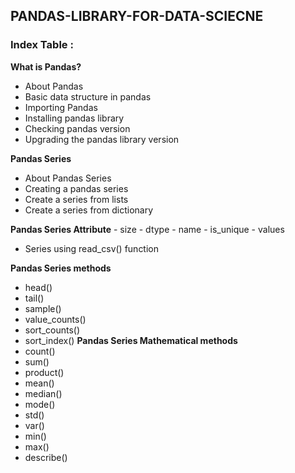 ## PANDAS-LIBRARY-FOR-DATA-SCIECNE
### Index Table :
**What is Pandas?**
- About Pandas
- Basic data structure in pandas
- Importing Pandas
- Installing pandas library
- Checking pandas version
- Upgrading the pandas library version

**Pandas Series**
- About Pandas Series
- Creating a pandas series
- Create a series from lists
- Create a series from dictionary
  
**Pandas Series Attribute**
    - size
    - dtype
    - name
    - is_unique
    - values
- Series using read_csv() function
  
**Pandas Series methods**
  - head()
  - tail()
  - sample()
  - value_counts()
  - sort_counts()
  - sort_index()
**Pandas Series Mathematical methods**
  - count()
  - sum()
  - product()
  - mean()
  - median()
  - mode()
  - std()
  - var()
  - min()
  - max()
  - describe()














